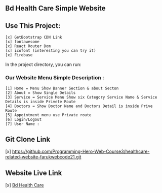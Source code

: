 ## Bd Health Care Simple Website

## Use This Project:

    [x] GetBootstrap CDN Link
    [x] fontawesome
    [x] React Router Dom
    [x] icofont (interesting you can try it)
    [x] Firebase

In the project directory, you can run:

### Our Website Menu Simple Description :

    [1] Home = Menu Show Banner Section & about Secton
    [2] About = Show Single Details
    [3] Service = Service Menu Show six Category Service Name & Service Details is inside Privete Route
    [4] Doctors = Show Doctor Name and Doctors Detail is inside Prive Route
    [5] Appointment menu use Private route
    [6] Login/Logout
    [7] User Name :

## Git Clone Link

[x] https://github.com/Programming-Hero-Web-Course3/healthcare-related-website-farukwebcode21.git

## Website Live Link

[x] <a href="https://health-care-5b2d5.web.app/">Bd Health Care</a>
